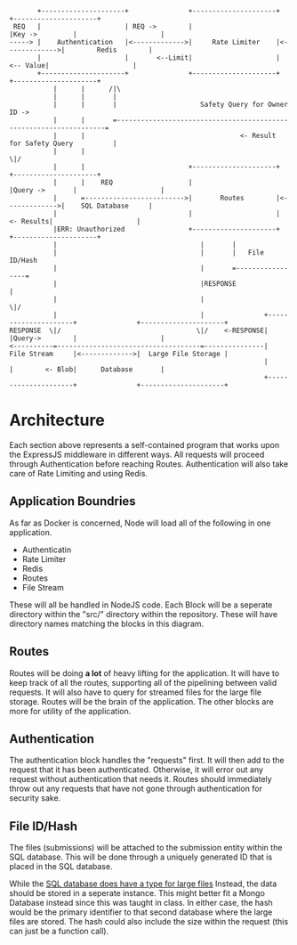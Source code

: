 ```
       +---------------------+               +---------------------+               +---------------------+
 REQ   |                     | REQ ->        |                     |Key ->         |                     |
-----> |    Authentication   |<------------->|     Rate Limiter    |<------------->|        Redis        |
       |                     |       <--Limit|                     |      <-- Value|                     |
       +---------------------+               +---------------------+               +---------------------+
           |      |      /|\
           |      |       |
           |      |       |                     Safety Query for Owner ID ->
           |      |       =-------------------------------------------------------------------=
           |      |                                       <- Result for Safety Query          |
           |      |                                                                          \|/
           |      |                          +---------------------+               +---------------------+
           |      |    REQ                   |                     |Query ->       |                     |
           |      =------------------------->|       Routes        |<------------->|    SQL Database     |
           |                                 |                     |     <- Results|                     |
           |ERR: Unauthorized                +---------------------+               +---------------------+
           |                                    |       |                                         
           |                                    |       |   File ID/Hash
           |                                    |       =-----------------=
           |                                    |RESPONSE                 |
           |                                    |                        \|/
           |                                    |               +---------------------+               +---------------------+
RESPONSE  \|/                                  \|/    <-RESPONSE|                     |Query->        |                     |
<----------=------------------------------------=---------------|     File Stream     |<------------->|  Large File Storage |
                                                                |                     |        <- Blob|      Database       |
                                                                +---------------------+               +---------------------+
```

# Architecture
Each section above represents a self-contained program that works upon the ExpressJS
middleware in different ways. All requests will proceed through Authentication before
reaching Routes. Authentication will also take care of Rate Limiting and using Redis.

## Application Boundries
As far as Docker is concerned, Node will load all of the following in one application.
- Authenticatin
- Rate Limiter
- Redis
- Routes
- File Stream

These will all be handled in NodeJS code. Each Block will be a seperate directory within the
"src/" directory within the repository. These will have directory names
matching the blocks in this diagram.


## Routes
Routes will be doing **a lot** of heavy lifting for the application. It will have to keep
track of all the routes, supporting all of the pipelining between valid requests. It will
also have to query for streamed files for the large file storage. Routes will be the
brain of the application. The other blocks are more for utility of the application.

## Authentication
The authentication block handles the "requests" first. It will then add to the request that
it has been authenticated. Otherwise, it will error out any request without authentication that
needs it. Routes should immediately throw out any requests that have not gone through 
authentication for security sake.

## File ID/Hash
The files (submissions) will be attached to the submission entity within the SQL database.
This will be done through a uniquely generated ID that is placed in the SQL database.

While the [SQL database does have a type for large files](https://dev.mysql.com/doc/refman/5.7/en/blob.html)
Instead, the data should be stored in a seperate instance. This might better fit
a Mongo Database instead since this was taught in class. In either case, the hash
would be the primary identifier to that second database where the large files
are stored. The hash could also include the size within the request (this can just 
be a function call).